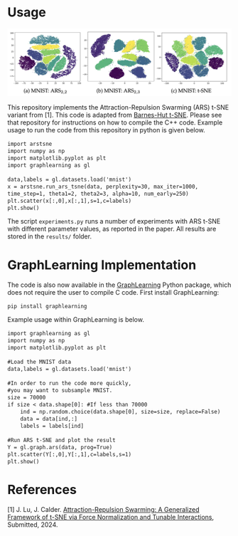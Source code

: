 # Usage #

![ARS on MNIST](https://github.com/jwcalder/AttractionRepulsionSwarming-tSNE/raw/master/images/ARS.png)

This repository implements the Attraction-Repulsion Swarming (ARS) t-SNE variant from [1]. This code is adapted from [Barnes-Hut t-SNE](https://github.com/lvdmaaten/bhtsne/tree/master). Please see that repository for instructions on how to compile the C++ code. Example usage to run the code from this repository in python is given below.

```
import arstsne
import numpy as np
import matplotlib.pyplot as plt 
import graphlearning as gl

data,labels = gl.datasets.load('mnist')
x = arstsne.run_ars_tsne(data, perplexity=30, max_iter=1000, time_step=1, theta1=2, theta2=3, alpha=10, num_early=250)
plt.scatter(x[:,0],x[:,1],s=1,c=labels)
plt.show()
```

The script `experiments.py` runs a number of experiments with ARS t-SNE with different parameter values, as reported in the paper. All results are stored in the `results/` folder. 

# GraphLearning Implementation #

The code is also now available in the [GraphLearning](https://github.com/jwcalder/GraphLearning) Python package, which does not require the user to compile C code. First install GraphLearning:

```
pip install graphlearning
```

Example usage within GraphLearning is below.

```
import graphlearning as gl 
import numpy as np
import matplotlib.pyplot as plt

#Load the MNIST data
data,labels = gl.datasets.load('mnist')

#In order to run the code more quickly, 
#you may want to subsample MNIST. 
size = 70000
if size < data.shape[0]: #If less than 70000
    ind = np.random.choice(data.shape[0], size=size, replace=False)
    data = data[ind,:]
    labels = labels[ind]

#Run ARS t-SNE and plot the result
Y = gl.graph.ars(data, prog=True)
plt.scatter(Y[:,0],Y[:,1],c=labels,s=1)
plt.show()
```

# References #

[1] J. Lu, J. Calder. [Attraction-Repulsion Swarming: A Generalized Framework of t-SNE via Force Normalization and Tunable Interactions](https://arxiv.org/abs), Submitted, 2024.

